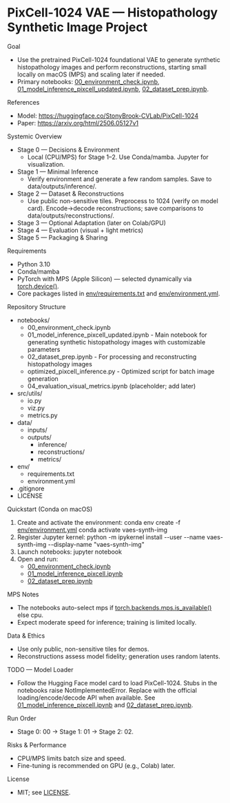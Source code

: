 # PixCell-1024 VAE — Histopathology Synthetic Image Project

Goal
- Use the pretrained PixCell-1024 foundational VAE to generate synthetic histopathology images and perform reconstructions, starting small locally on macOS (MPS) and scaling later if needed.
- Primary notebooks: [00_environment_check.ipynb](notebooks/00_environment_check.ipynb:1), [01_model_inference_pixcell_updated.ipynb](notebooks/01_model_inference_pixcell_updated.ipynb:1), [02_dataset_prep.ipynb](notebooks/02_dataset_prep.ipynb:1).

References
- Model: https://huggingface.co/StonyBrook-CVLab/PixCell-1024
- Paper: https://arxiv.org/html/2506.05127v1

Systemic Overview
- Stage 0 — Decisions & Environment
  - Local (CPU/MPS) for Stage 1–2. Use Conda/mamba. Jupyter for visualization.
- Stage 1 — Minimal Inference
  - Verify environment and generate a few random samples. Save to data/outputs/inference/.
- Stage 2 — Dataset & Reconstructions
  - Use public non-sensitive tiles. Preprocess to 1024 (verify on model card). Encode→decode reconstructions; save comparisons to data/outputs/reconstructions/.
- Stage 3 — Optional Adaptation (later on Colab/GPU)
- Stage 4 — Evaluation (visual + light metrics)
- Stage 5 — Packaging & Sharing

Requirements
- Python 3.10
- Conda/mamba
- PyTorch with MPS (Apple Silicon) — selected dynamically via [torch.device()](notebooks/00_environment_check.ipynb:1).
- Core packages listed in [env/requirements.txt](env/requirements.txt:1) and [env/environment.yml](env/environment.yml:1).

Repository Structure
- notebooks/
  - 00_environment_check.ipynb
  - 01_model_inference_pixcell_updated.ipynb - Main notebook for generating synthetic histopathology images with customizable parameters
  - 02_dataset_prep.ipynb - For processing and reconstructing histopathology images
  - optimized_pixcell_inference.py - Optimized script for batch image generation
  - 04_evaluation_visual_metrics.ipynb (placeholder; add later)
- src/utils/
  - io.py
  - viz.py
  - metrics.py
- data/
  - inputs/
  - outputs/
    - inference/
    - reconstructions/
    - metrics/
- env/
  - requirements.txt
  - environment.yml
- .gitignore
- LICENSE

Quickstart (Conda on macOS)
1) Create and activate the environment:
   conda env create -f [env/environment.yml](env/environment.yml:1)
   conda activate vaes-synth-img
2) Register Jupyter kernel:
   python -m ipykernel install --user --name vaes-synth-img --display-name "vaes-synth-img"
3) Launch notebooks:
   jupyter notebook
4) Open and run:
   - [00_environment_check.ipynb](notebooks/00_environment_check.ipynb:1)
   - [01_model_inference_pixcell.ipynb](notebooks/01_model_inference_pixcell.ipynb:1)
   - [02_dataset_prep.ipynb](notebooks/02_dataset_prep.ipynb:1)

MPS Notes
- The notebooks auto-select mps if [torch.backends.mps.is_available()](notebooks/00_environment_check.ipynb:1) else cpu.
- Expect moderate speed for inference; training is limited locally.

Data & Ethics
- Use only public, non-sensitive tiles for demos.
- Reconstructions assess model fidelity; generation uses random latents.

TODO — Model Loader
- Follow the Hugging Face model card to load PixCell-1024. Stubs in the notebooks raise NotImplementedError. Replace with the official loading/encode/decode API when available. See [01_model_inference_pixcell.ipynb](notebooks/01_model_inference_pixcell.ipynb:1) and [02_dataset_prep.ipynb](notebooks/02_dataset_prep.ipynb:1).

Run Order
- Stage 0: 00 → Stage 1: 01 → Stage 2: 02.

Risks & Performance
- CPU/MPS limits batch size and speed.
- Fine-tuning is recommended on GPU (e.g., Colab) later.

License
- MIT; see [LICENSE](LICENSE:1).
